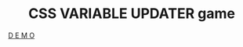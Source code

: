 <h1 align="center">CSS VARIABLE UPDATER game</h1>
<a href="https://rogue-shark.github.io/CSS_var_updater/">
D E M O
</a>